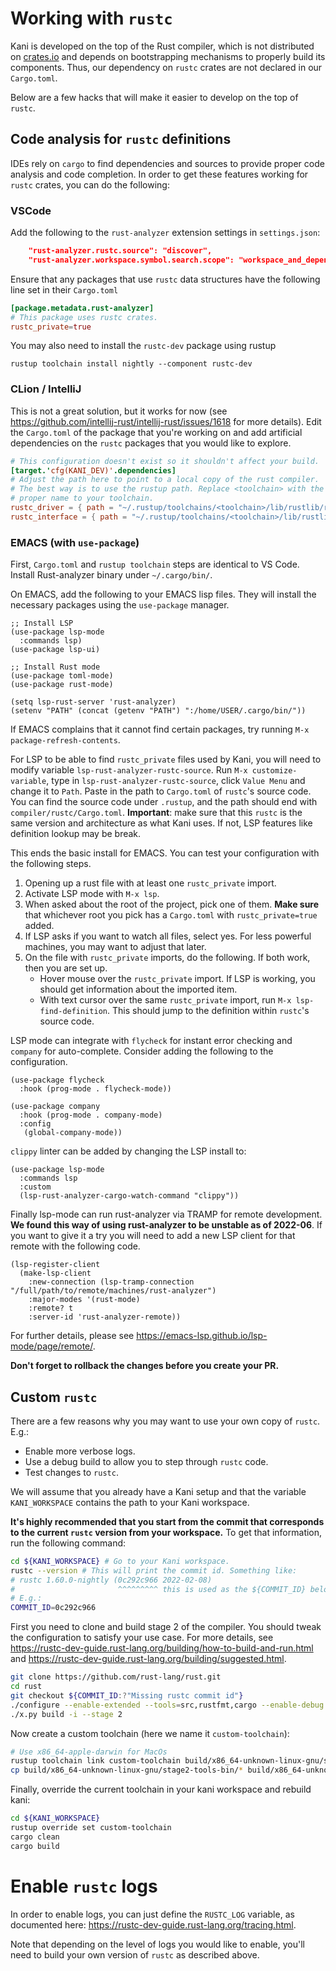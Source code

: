 # Working with `rustc`

Kani is developed on the top of the Rust compiler, which is not distributed on [crates.io](https://crates.io/) and depends on
bootstrapping mechanisms to properly build its components.
Thus, our dependency on `rustc` crates are not declared in our `Cargo.toml`.

Below are a few hacks that will make it easier to develop on the top of `rustc`.

## Code analysis for `rustc` definitions

IDEs rely on `cargo` to find dependencies and sources to provide proper code analysis and code completion.
In order to get these features working for `rustc` crates, you can do the following:

### VSCode

Add the following to the `rust-analyzer` extension settings in `settings.json`:
```json
    "rust-analyzer.rustc.source": "discover",
    "rust-analyzer.workspace.symbol.search.scope": "workspace_and_dependencies",
```

Ensure that any packages that use `rustc` data structures have the following line set in their `Cargo.toml`

```toml
[package.metadata.rust-analyzer]
# This package uses rustc crates.
rustc_private=true
```

You may also need to install the `rustc-dev` package using rustup

```
rustup toolchain install nightly --component rustc-dev
```

### CLion / IntelliJ
This is not a great solution, but it works for now (see <https://github.com/intellij-rust/intellij-rust/issues/1618>
for more details).
Edit the `Cargo.toml` of the package that you're working on and add artificial dependencies on the `rustc` packages that you would like to explore.

```toml
# This configuration doesn't exist so it shouldn't affect your build.
[target.'cfg(KANI_DEV)'.dependencies]
# Adjust the path here to point to a local copy of the rust compiler.
# The best way is to use the rustup path. Replace <toolchain> with the
# proper name to your toolchain.
rustc_driver = { path = "~/.rustup/toolchains/<toolchain>/lib/rustlib/rustc-src/rust/compiler/rustc_driver" }
rustc_interface = { path = "~/.rustup/toolchains/<toolchain>/lib/rustlib/rustc-src/rust/compiler/rustc_interface" }
```

### EMACS (with `use-package`)
First, `Cargo.toml` and `rustup toolchain` steps are identical to VS
Code. Install Rust-analyzer binary under `~/.cargo/bin/`.

On EMACS, add the following to your EMACS lisp files. They will
install the necessary packages using the `use-package` manager.
```elisp
;; Install LSP
(use-package lsp-mode
  :commands lsp)
(use-package lsp-ui)

;; Install Rust mode
(use-package toml-mode)
(use-package rust-mode)

(setq lsp-rust-server 'rust-analyzer)
(setenv "PATH" (concat (getenv "PATH") ":/home/USER/.cargo/bin/"))
```
If EMACS complains that it cannot find certain packages, try running
`M-x package-refresh-contents`.

For LSP to be able to find `rustc_private` files used by Kani, you
will need to modify variable `lsp-rust-analyzer-rustc-source`. Run
`M-x customize-variable`, type in `lsp-rust-analyzer-rustc-source`,
click `Value Menu` and change it to `Path`. Paste in the path to
`Cargo.toml` of `rustc`'s source code. You can find the source code
under `.rustup`, and the path should end with
`compiler/rustc/Cargo.toml`. **Important**: make sure that this
`rustc` is the same version and architecture as what Kani uses. If
not, LSP features like definition lookup may be break.

This ends the basic install for EMACS. You can test your configuration
with the following steps.
1. Opening up a rust file with at least one `rustc_private` import.
2. Activate LSP mode with `M-x lsp`.
3. When asked about the root of the project, pick one of them. **Make
   sure** that whichever root you pick has a `Cargo.toml` with
   `rustc_private=true` added.
4. If LSP asks if you want to watch all files, select yes. For less
   powerful machines, you may want to adjust that later.
5. On the file with `rustc_private` imports, do the following. If both
   work, then you are set up.
   - Hover mouse over the `rustc_private` import. If LSP is working,
	 you should get information about the imported item.
   - With text cursor over the same `rustc_private` import, run `M-x
     lsp-find-definition`. This should jump to the definition within
     `rustc`'s source code.

LSP mode can integrate with `flycheck` for instant error checking and
`company` for auto-complete. Consider adding the following to the
configuration.
```elisp
(use-package flycheck
  :hook (prog-mode . flycheck-mode))

(use-package company
  :hook (prog-mode . company-mode)
  :config
   (global-company-mode))
```

`clippy` linter can be added by changing the LSP install to:
```elisp
(use-package lsp-mode
  :commands lsp
  :custom
  (lsp-rust-analyzer-cargo-watch-command "clippy"))
```

Finally lsp-mode can run rust-analyzer via TRAMP for remote
development. **We found this way of using rust-analyzer to be unstable
as of 2022-06**. If you want to give it a try you will need to add a
new LSP client for that remote with the following code.
```elisp
(lsp-register-client
  (make-lsp-client
	:new-connection (lsp-tramp-connection "/full/path/to/remote/machines/rust-analyzer")
	:major-modes '(rust-mode)
	:remote? t
	:server-id 'rust-analyzer-remote))
```

For further details, please see https://emacs-lsp.github.io/lsp-mode/page/remote/.

**Don't forget to rollback the changes before you create your PR.**

## Custom `rustc`

There are a few reasons why you may want to use your own copy of `rustc`. E.g.:
- Enable more verbose logs.
- Use a debug build to allow you to step through `rustc` code.
- Test changes to `rustc`.

We will assume that you already have a Kani setup and that the variable `KANI_WORKSPACE` contains the path to your Kani workspace.

**It's highly recommended that you start from the commit that corresponds to the current `rustc` version from your workspace.**
To get that information, run the following command:
```bash
cd ${KANI_WORKSPACE} # Go to your Kani workspace.
rustc --version # This will print the commit id. Something like:
# rustc 1.60.0-nightly (0c292c966 2022-02-08)
#                       ^^^^^^^^^ this is used as the ${COMMIT_ID} below
# E.g.:
COMMIT_ID=0c292c966
```

First you need to clone and build stage 2 of the compiler.
You should tweak the configuration to satisfy your use case.
For more details, see <https://rustc-dev-guide.rust-lang.org/building/how-to-build-and-run.html> and <https://rustc-dev-guide.rust-lang.org/building/suggested.html>.

```bash
git clone https://github.com/rust-lang/rust.git
cd rust
git checkout ${COMMIT_ID:?"Missing rustc commit id"}
./configure --enable-extended --tools=src,rustfmt,cargo --enable-debug --set=llvm.download-ci-llvm=true
./x.py build -i --stage 2
```

Now create a custom toolchain (here we name it `custom-toolchain`):

```bash
# Use x86_64-apple-darwin for MacOs
rustup toolchain link custom-toolchain build/x86_64-unknown-linux-gnu/stage2
cp build/x86_64-unknown-linux-gnu/stage2-tools-bin/* build/x86_64-unknown-linux-gnu/stage2/bin/
```

Finally, override the current toolchain in your kani workspace and rebuild kani:
```bash
cd ${KANI_WORKSPACE}
rustup override set custom-toolchain
cargo clean
cargo build
```

# Enable `rustc` logs

In order to enable logs, you can just define the `RUSTC_LOG` variable, as documented here: <https://rustc-dev-guide.rust-lang.org/tracing.html>.

Note that depending on the level of logs you would like to enable, you'll need to build your own version of `rustc` as described above.
